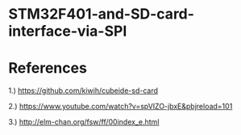 # STM32F401-and-SD-card-interface-via-SPI

# References 

1.) https://github.com/kiwih/cubeide-sd-card

2.) https://www.youtube.com/watch?v=spVIZO-jbxE&pbjreload=101

3.) http://elm-chan.org/fsw/ff/00index_e.html
